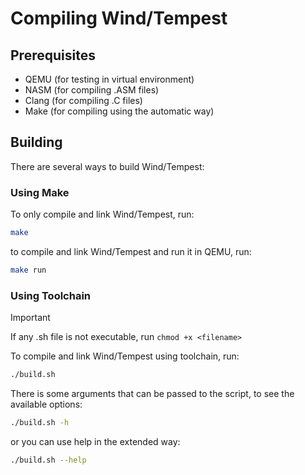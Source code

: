 # Compiling Wind/Tempest

## Prerequisites

- QEMU (for testing in virtual environment)
- NASM (for compiling .ASM files)
- Clang (for compiling .C files)
- Make (for compiling using the automatic way)

## Building

There are several ways to build Wind/Tempest:

### Using Make

To only compile and link Wind/Tempest, run:
```bash
make
```

to compile and link Wind/Tempest and run it in QEMU, run:
```bash
make run
```

### Using Toolchain

> [!IMPORTANT]
> If any .sh file is not executable, run `chmod +x <filename>`

To compile and link Wind/Tempest using toolchain, run:

```bash
./build.sh
```

There is some arguments that can be passed to the script, to see the available options:

```bash
./build.sh -h 
```

or you can use help in the extended way:

```bash
./build.sh --help
```